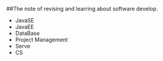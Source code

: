 ##The note of revising and learring about software develop.
- JavaSE
- JavaEE
- DataBase
- Project Management
- Serve
- CS
